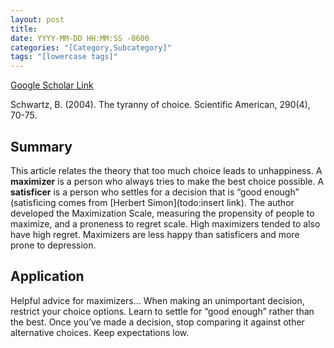 ```yaml
---
layout: post
title:
date: YYYY-MM-DD HH:MM:SS -0600
categories: "[Category,Subcategory]"
tags: "[lowercase tags]"
---
```


[Google Scholar Link](https://scholar.google.com/scholar?hl=en&as_sdt=0%2C45&q=the+tyranny+of+choice&btnG=)

Schwartz, B. (2004). The tyranny of choice. Scientific American, 290(4), 70-75.

## Summary
This article relates the theory that too much choice leads to unhappiness.  A **maximizer** is a person who always tries to make the best choice possible.  A **satisficer** is a person who settles for a decision that is “good enough” (satisficing comes from [Herbert Simon](todo:insert link).  The author developed the Maximization Scale, measuring the propensity of people to maximize, and a proneness to regret scale.  High maximizers tended to also have high regret.  Maximizers are less happy than satisficers and more prone to depression.

## Application
Helpful advice for maximizers… When making an unimportant decision, restrict your choice options.  Learn to settle for “good enough” rather than the best.  Once you’ve made a decision, stop comparing it against other alternative choices.  Keep expectations low.
